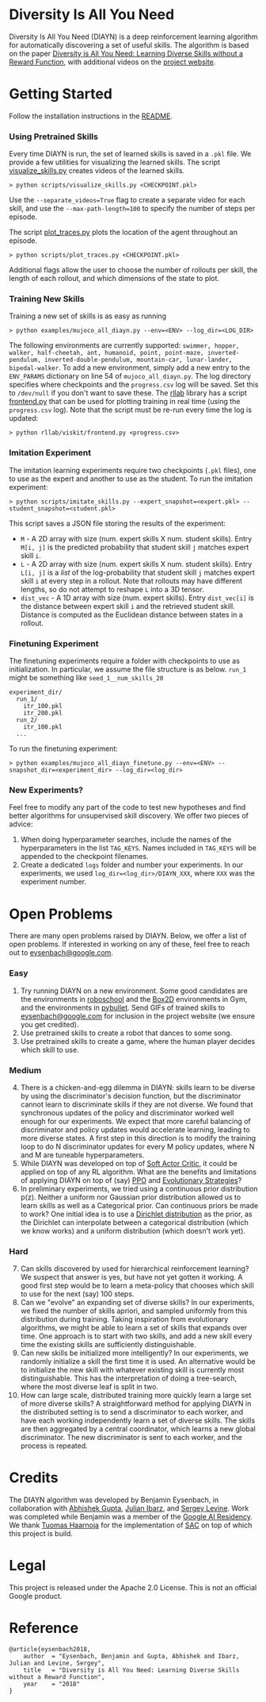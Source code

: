 # Diversity Is All You Need
Diversity Is All You Need (DIAYN) is a deep reinforcement learning algorithm for automatically discovering a set of useful skills. The algorithm is based on the paper [Diversity is All You Need: Learning Diverse Skills without a Reward Function](https://arxiv.org/pdf/1802.06070.pdf), with additional videos on the [project website](https://sites.google.com/view/diayn).

# Getting Started

Follow the installation instructions in the [README](./README.md).

### Using Pretrained Skills

Every time DIAYN is run, the set of learned skills is saved in a `.pkl` file. We provide a few utilities for visualizing the learned skills.
The script [visualize_skills.py](./scripts/visualize_skills.py) creates videos of the learned skills.
```
> python scripts/visualize_skills.py <CHECKPOINT.pkl>
```
Use the `--separate_videos=True` flag to create a separate video for each skill, and use the `--max-path-length=100` to specify the number of steps per episode.

The script [plot_traces.py](./scripts/plot_traces.py) plots the location of the agent throughout an episode.
```
> python scripts/plot_traces.py <CHECKPOINT.pkl>
```
Additional flags allow the user to choose the number of rollouts per skill, the length of each rollout, and which dimensions of the state to plot.

### Training New Skills

Training a new set of skills is as easy as running
```
> python examples/mujoco_all_diayn.py --env=<ENV> --log_dir=<LOG_DIR>
```
The following environments are currently supported: `swimmer, hopper, walker, half-cheetah, ant, humanoid, point, point-maze, inverted-pendulum, inverted-double-pendulum, mountain-car, lunar-lander, bipedal-walker`. To add a new environment, simply add a new entry to the `ENV_PARAMS` dictionary on line 54 of `mujoco_all_diayn.py`.
The log directory specifies where checkpoints and the `progress.csv` log will be saved. Set this to `/dev/null` if you don't want to save these.
The [rllab](https://github.com/rll/rllab) library has a script [frontend.py](https://github.com/rll/rllab/blob/master/rllab/viskit/frontend.py) that can be used for plotting training in real time (using the `progress.csv` log). Note that the script must be re-run every time the log is updated:
```
> python rllab/viskit/frontend.py <progress.csv>
```

### Imitation Experiment

The imitation learning experiments require two checkpoints (`.pkl` files), one to use as the expert and another to use as the student. To run the imitation experiment:
```
> python scripts/imitate_skills.py --expert_snapshot=<expert.pkl> --student_snapshot=<student.pkl>
```
This script saves a JSON file storing the results of the experiment:
* `M` - A 2D array with size (num. expert skills X num. student skills). Entry `M[i, j]` is the predicted probability that student skill `j` matches expert skill `i`.
* `L` - A 2D array with size (num. expert skills X num. student skills). Entry `L[i, j]` is a *list* of the log-probability that student skill `j` matches expert skill `i` at every step in a rollout. Note that rollouts may have different lengths, so do not attempt to reshape `L` into a 3D tensor.
* `dist_vec` - A 1D array with size (num. expert skills). Entry `dist_vec[i]` is the distance between expert skill `i` and the retrieved student skill. Distance is computed as the Euclidean distance between states in a rollout.

### Finetuning Experiment

The finetuning experiments require a folder with checkpoints to use as initialization. In particular, we assume the file structure is as below. `run_1` might be something like `seed_1__num_skills_20`
```
experiment_dir/
  run_1/
    itr_100.pkl
    itr_200.pkl
  run_2/
    itr_100.pkl
  ...
```

To run the finetuning experiment:
```
> python examples/mujoco_all_diayn_finetune.py --env=<ENV> --snapshot_dir=<experiment_dir> --log_dir=<log_dir>
```

### New Experiments?
Feel free to modify any part of the code to test new hypotheses and find better algorithms for unsupervised skill discovery. We offer two pieces of advice:
1. When doing hyperparameter searches, include the names of the hyperparameters in the list `TAG_KEYS`. Names included in `TAG_KEYS` will be appended to the checkpoint filenames.
2. Create a dedicated `logs` folder and number your experiments. In our experiments, we used `log_dir=<log_dir>/DIAYN_XXX`, where `XXX` was the experiment number.

# Open Problems

There are many open problems raised by DIAYN. Below, we offer a list of open problems. If interested in working on any of these, feel free to reach out to <eysenbach@google.com>.

### Easy
1. Try running DIAYN on a new environment. Some good candidates are the environments in [roboschool](https://github.com/openai/roboschool) and the [Box2D](https://github.com/openai/gym/tree/master/gym/envs/box2d) environments in Gym, and the environments in [pybullet](https://github.com/bulletphysics/bullet3). Send GIFs of trained skills to <eysenbach@google.com> for inclusion in the project website (we ensure you get credited).
2. Use pretrained skills to create a robot that dances to some song.
3. Use pretrained skills to create a game, where the human player decides which skill to use.

  ### Medium
4. There is a chicken-and-egg dilemma in DIAYN: skills learn to be diverse by using the discriminator's decision function, but the discriminator cannot learn to discriminate skills if they are not diverse. We found that synchronous updates of the policy and discriminator worked well enough for our experiments. We expect that more careful balancing of discriminator and policy updates would accelerate learning, leading to more diverse states. A first step in this direction is to modify the training loop to do N discriminator updates for every M policy updates, where N and M are tuneable hyperparameters.
5. While DIAYN was developed on top of [Soft Actor Critic](https://arxiv.org/abs/1801.01290), it could be applied on top of any RL algorithm. What are the benefits and limitations of applying DIAYN on top of (say) [PPO](https://arxiv.org/abs/1707.06347) and [Evolutionary Strategies](https://arxiv.org/abs/1703.03864)?
6. In preliminary experiments, we tried using a continuous prior distribution p(z). Neither a uniform nor Gaussian prior distribution allowed us to learn skills as well as a Categorical prior. Can continuous priors be made to work? One initial idea is to use a [Dirichlet distribution](https://en.wikipedia.org/wiki/Dirichlet_distribution) as the prior, as the Dirichlet can interpolate between a categorical distribution (which we know works) and a uniform distribution (which doesn't work yet).

  ### Hard
7. Can skills discovered by used for hierarchical reinforcement learning? We suspect that answer is yes, but have not yet gotten it working. A good first step would be to learn a meta-policy that chooses which skill to use for the next (say) 100 steps.
8. Can we "evolve" an expanding set of diverse skills? In our experiments, we fixed the number of skills apriori, and sampled uniformly from this distribution during training. Taking inspiration from evolutionary algorithms, we might be able to learn a set of skills that expands over time. One approach is to start with two skills, and add a new skill every time the existing skills are sufficiently distinguishable.
9. Can new skills be initialized more intelligently? In our experiments, we randomly initialize a skill the first time it is used. An alternative would be to initialize the new skill with whatever existing skill is currently most distinguishable. This has the interpretation of doing a tree-search, where the most diverse leaf is split in two.
10. How can large scale, distributed training more quickly learn a large set of more diverse skills? A straightforward method for applying DIAYN in the distributed setting is to send a discriminator to each worker, and have each working independently learn a set of diverse skills. The skills are then aggregated by a central coordinator, which learns a new global discriminator. The new discriminator is sent to each worker, and the process is repeated.

# Credits
The DIAYN algorithm was developed by Benjamin Eysenbach, in collaboration with [Abhishek Gupta](https://people.eecs.berkeley.edu/~abhigupta/), [Julian Ibarz](https://research.google.com/pubs/JulianIbarz.html), and [Sergey Levine](https://people.eecs.berkeley.edu/~svlevine/). Work was completed while Benjamin was a member of the [Google AI Residency](https://research.google.com/teams/brain/residency/). We thank [Tuomas Haarnoja](https://people.eecs.berkeley.edu/~haarnoja/) for the implementation of [SAC](https://github.com/haarnoja/sac) on top of which this project is build.

# Legal
This project is released under the Apache 2.0 License. This is not an official Google product.

# Reference
```
@article{eysenbach2018,
    author  = "Eysenbach, Benjamin and Gupta, Abhishek and Ibarz, Julian and Levine, Sergey",
    title   = "Diversity is All You Need: Learning Diverse Skills without a Reward Function",
    year    = "2018"
}
```
